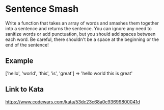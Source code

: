 # Sentence Smash
Write a function that takes an array of words and smashes them together into a sentence and returns the sentence. You can ignore any need to sanitize words or add punctuation, but you should add spaces between each word. Be careful, there shouldn't be a space at the beginning or the end of the sentence!

## Example
['hello', 'world', 'this', 'is', 'great']  =>  'hello world this is great'


## Link to Kata
https://www.codewars.com/kata/53dc23c68a0c93699800041d